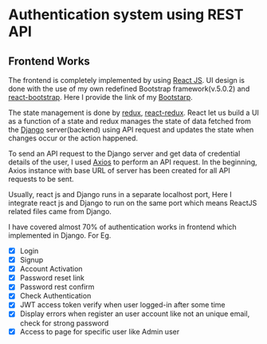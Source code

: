 # Authentication system using REST API

## Frontend Works

The frontend is completely implemented by using [React JS](https://reactjs.org/). UI design is done with the use of my own redefined Bootstrap framework(v.5.0.2) and [react-bootstrap](https://react-bootstrap.github.io/). Here I provide the link of my [Bootstarp](https://github.com/ramkumarm15/bootstarp-modified).

The state management is done by [redux](https://redux.js.org/), [react-redux](https://react-redux.js.org/). React let us build a UI as a function of a state and redux manages the state of data fetched from the [Django](https://www.djangoproject.com/) server(backend) using API request and updates the state when changes occur or the action happened.

To send an API request to the Django server and get data of credential details of the user, I used [Axios](https://axios-http.com/) to perform an API request. In the beginning, Axios instance with base URL of server has been created for all API requests to be sent.

Usually, react js and Django runs in a separate localhost port, Here I integrate react js and Django to run on the same port which means ReactJS related files came from Django.

I have covered almost 70% of authentication works in frontend which implemented in Django. 
For Eg. 
-[X] Login
-[x] Signup 
-[x] Account Activation
-[x] Password reset link
-[x] Password rest confirm 
-[x] Check Authentication
-[x] JWT access token verify when user logged-in after some time
-[x] Display errors when register an user account like not an unique email, check for strong password
-[x] Access to page for specific user like Admin user
